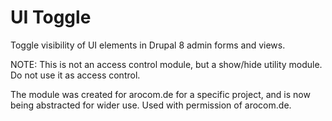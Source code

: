 # UI Toggle
Toggle visibility of UI elements in Drupal 8 admin forms and views.

NOTE: This is not an access control module, but a show/hide utility module. Do not use it as access control.

The module was created for arocom.de for a specific project, and is now being abstracted for wider use. Used with permission of arocom.de.
